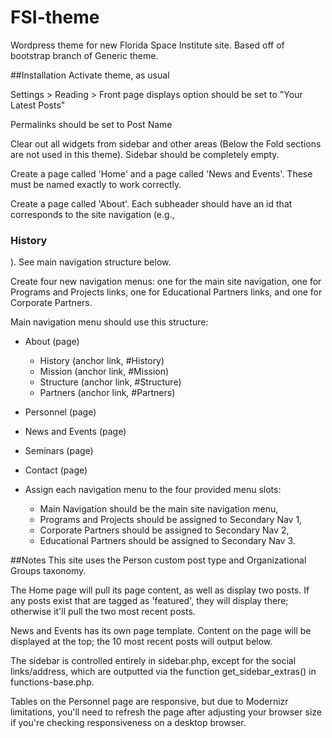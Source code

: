FSI-theme
=========

Wordpress theme for new Florida Space Institute site. Based off of bootstrap branch of Generic theme.


##Installation
Activate theme, as usual

Settings > Reading > Front page displays option should be set to "Your Latest Posts"

Permalinks should be set to Post Name

Clear out all widgets from sidebar and other areas (Below the Fold sections are not used in this theme).  Sidebar should be completely empty.

Create a page called 'Home' and a page called 'News and Events'.  These must be named exactly to work correctly.

Create a page called 'About'. Each subheader should have an id that corresponds to the site navigation (e.g., <h3 id="History">History</h3>).  See main navigation structure below.

Create four new navigation menus: one for the main site navigation, one for Programs and Projects links, one for Educational Partners links, and one for Corporate Partners.


Main navigation menu should use this structure:

* About (page)
  * History (anchor link, #History)
  * Mission (anchor link, #Mission)
  * Structure (anchor link, #Structure)
  * Partners (anchor link, #Partners)
* Personnel (page)
* News and Events (page)
* Seminars (page)
* Contact (page)

* Assign each navigation menu to the four provided menu slots:
  * Main Navigation should be the main site navigation menu, 
  * Programs and Projects should be assigned to Secondary Nav 1,
  * Corporate Partners should be assigned to Secondary Nav 2,
  * Educational Partners should be assigned to Secondary Nav 3.


##Notes
This site uses the Person custom post type and Organizational Groups taxonomy.

The Home page will pull its page content, as well as display two posts.  If any posts exist that are tagged as 'featured', they will display there; otherwise it'll pull the two most recent posts.

News and Events has its own page template.  Content on the page will be displayed at the top; the 10 most recent posts will output below.

The sidebar is controlled entirely in sidebar.php, except for the social links/address, which are outputted via the function get_sidebar_extras() in functions-base.php.

Tables on the Personnel page are responsive, but due to Modernizr limitations, you'll need to refresh the page after adjusting your browser size if you're checking responsiveness on a desktop browser.
